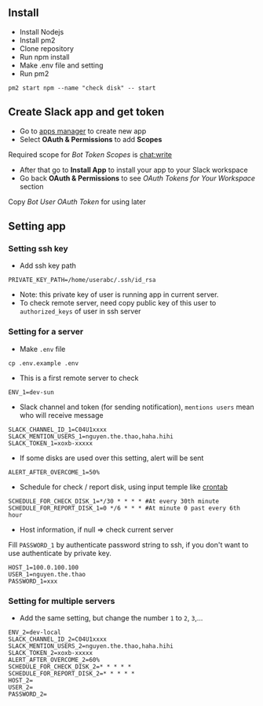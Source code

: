## Install
- Install Nodejs
- Install pm2
- Clone repository
- Run npm install
- Make .env file and setting
- Run pm2
```
pm2 start npm --name "check disk" -- start
```

## Create Slack app and get token
- Go to [apps manager](https://api.slack.com/apps) to create new app
- Select **OAuth & Permissions** to add **Scopes**

Required scope for *Bot Token Scopes* is [chat:write](https://api.slack.com/scopes/chat:write)
- After that go to **Install App** to install your app to your Slack workspace
- Go back **OAuth & Permissions** to see *OAuth Tokens for Your Workspace* section

Copy *Bot User OAuth Token* for using later


## Setting app

### Setting ssh key
- Add ssh key path
```
PRIVATE_KEY_PATH=/home/userabc/.ssh/id_rsa
```

- Note: this private key of user is running app in current server.
- To check remote server, need copy public key of this user to `authorized_keys` of user in ssh server

### Setting for a server
- Make `.env` file
```
cp .env.example .env
```
- This is a first remote server to check
```
ENV_1=dev-sun
```

- Slack channel and token (for sending notification), `mentions users` mean who will receive message
```
SLACK_CHANNEL_ID_1=C04U1xxxx
SLACK_MENTION_USERS_1=nguyen.the.thao,haha.hihi
SLACK_TOKEN_1=xoxb-xxxxx
```

- If some disks are used over this setting, alert will be sent
```
ALERT_AFTER_OVERCOME_1=50%
```

- Schedule for check / report disk, using input temple like [crontab](https://crontab.guru/)
```
SCHEDULE_FOR_CHECK_DISK_1=*/30 * * * * #At every 30th minute
SCHEDULE_FOR_REPORT_DISK_1=0 */6 * * * #At minute 0 past every 6th hour
```

- Host information, if null => check current server

Fill `PASSWORD_1` by authenticate password string to ssh, if you don't want to use authenticate by private key.

```
HOST_1=100.0.100.100
USER_1=nguyen.the.thao
PASSWORD_1=xxx
```

### Setting for multiple servers

- Add the same setting, but change the number `1` to `2`, `3`,...
```
ENV_2=dev-local
SLACK_CHANNEL_ID_2=C04U1xxxx
SLACK_MENTION_USERS_2=nguyen.the.thao,haha.hihi
SLACK_TOKEN_2=xoxb-xxxxx
ALERT_AFTER_OVERCOME_2=60%
SCHEDULE_FOR_CHECK_DISK_2=* * * * *
SCHEDULE_FOR_REPORT_DISK_2=* * * * *
HOST_2=
USER_2=
PASSWORD_2=
```
